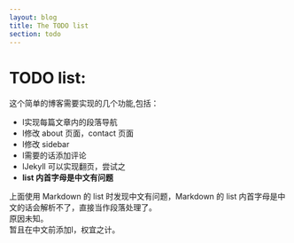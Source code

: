 ```yaml
---
layout: blog
title: The TODO list
section: todo
---
```


TODO list:
==========

这个简单的博客需要实现的几个功能,包括：  
* l实现每篇文章内的段落导航 
* l修改 about 页面，contact 页面
* l修改 sidebar 
* l需要的话添加评论
* lJekyll 可以实现翻页，尝试之
* __list 内首字母是中文有问题__

上面使用 Markdown 的 list 时发现中文有问题，Markdown 的 list 内首字母是中文的话会解析不了，直接当作段落处理了。  
原因未知。  
暂且在中文前添加l，权宜之计。
